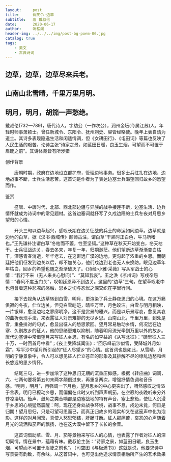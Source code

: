 ```yaml
---
layout:     post
title:      调笑令·边草
subtitle:   唐 戴叔伦
date:       2020-06-17
author:     听松阁
header-img: ../../../img/post-bg-poem-06.jpg
catalog: true
tags:
    - 美文
    - 古典诗词
---
```


## 边草，边草，边草尽来兵老。
## 山南山北雪晴，千里万里月明。
## 明月，明月，胡笳一声愁绝。



戴叔伦(732—789)，唐代诗人，字幼公（一作次公），润州金坛(今属江苏)人。年轻时师事萧颖士。曾任新城令、东阳令、抚州刺史、容管经略使。晚年上表自请为道士。其诗多表现隐逸生活和闲适情调，但《女耕田行》、《屯田词》等篇也反映了人民生活的艰苦。论诗主张“诗家之景，如蓝田日暖，良玉生烟，可望而不可置于眉睫之前”。其诗体裁皆有所涉猎



创作背景

　　唐朝时期，政府在边地设立都护府，管理边地事务。很多士兵驻扎在边地，边地战事不断，士兵生活悲苦。这首词是作者为了表达边塞士兵渴望回归故乡的愿望而作。 





鉴赏

　　盛唐、中唐时代，北部、西北部边疆与异族的战争接连不断，边塞生活、边兵情怀就成为诗词中的常见题材。这首边塞词就抒写了久戍边陲的士兵冬夜对月思乡望归的心情。

　　开头三句以边草起兴，感叹长期在边关征战的兵士的命运如同边草。边草就是边地的白草，据《汉书·西域传》颜师古注，谓白草“干熟时正白色，牛马所嗜也。”王先谦补注谓白草“冬枯而不萎，性至坚韧。”这种草在秋天开始变白，冬天枯干。士兵征战边关，春去冬来，年复一年，归期渺茫。他们望断边草渐渐变白枯干，深感青春消逝，年华老去，在这僻远广漠的边地，更勾起了浓重的乡思。而朝廷把他们征发到边关以后，却不加关心，他们戍边到老也无人来换防。眼见边草年年枯白，回乡的希望也随之渐渐破灭了。《诗经·小雅·采薇》写从军战士的心情：“我行不来（无人来关心慰问）”、“莫知我哀”。王之涣《凉州词》写戍卒怨情：“春风不度玉门关”，叹朝廷恩泽不到边关。这里的“边草”三句。在望草叹老中也包含着这种悲凉的感触，思乡之切与怨怅之深交织在字里行间。

　　接下去视角从边草转到白雪、明月，更渲染了兵士静夜思归的心境。在这万籁俱寂的冬夜，伫立边关，但见白雪皑皑，晴空万里，月色皎洁。白雪与明月相映，一片银辉，愈见边地之寥廓明净。这不是赏景的雅兴，而是以乐景写哀，愈见其哀的曲折表现手法，来表露征人对景难排的无尽乡思。山南山北，千里万里，到处是雪，重叠排对的句式，愈显出征人的愁思萦回。望月常易触动乡情，何况远在边塞、久别故乡的征人，他的思绪更难以抑制，随着明月流光牵到万里以外的故乡。唐代边塞诗中常借望月来写征人乡思，有名的如李益的《从写北征》：“碛里征人三十万，一时回首月中看”；《夜上受降城闻笛》：“回乐峰前沙似雪，受降城外月如霜”，写平沙中望月所引起的“征人尽望乡”的心情。这首词也是如此，从雪晴、月明的宁静景象中，令人可以想见征人伫立苍茫的形象及其排解不尽的缭乱边愁和绵长悠远的思乡情怀。

　　结尾三句，进一步加浓了这种思归无期的沉重压抑感。根据《转应曲》词调，六、七两句要将第五句末两字颠倒过来，再重复两次，增强抒情色调和音乐感。“明月，明月”，再强调一下月色，望月思乡的中心更突出了，喟然感叹之情溢于言表。明月已撩动乡思，而偏偏在此时又听到声声胡笳，在空寂的夜晚听来分外苍凉凄切。笳声、鼓角之类音响都是边塞战地的特有声音，塞上悲笳，使征人沉浸于乡思的心境猛然震醒：呵，现在还身处战争环境，战事不息，戍边未竟，何日是归期！望月思归，只是可望可思而已，而真正归故乡的现实却又在这笳声中化为泡影。这样的对月闻笳，真使人愁思郁结，肝肠寸断。征人那痛苦，哀怨的心声随着月光的流洒和笳声的飘扬，也在这大漠中留下了长长的余音。

　　这首词借助草、雪、月、笳等景物来写征人的心情，也表露了作者对征人的深切同情，情在景中，蕴藉有味。戴叔伦主张：“诗家之景，如蓝田日暖，良玉生烟，可望而不可置于眉睫之前也”。（司空图《与极浦书》）这就是说，他要求诗中写景要有韵致，有余味。从这首词中，也可见出他追求情景相融所产生的艺术效果
